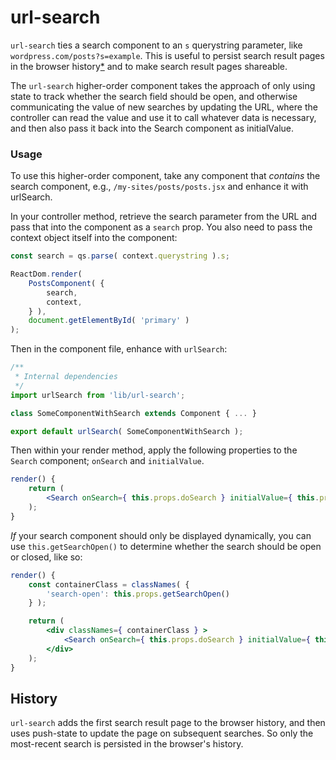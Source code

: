 # url-search

`url-search` ties a search component to an `s` querystring parameter, like `wordpress.com/posts?s=example`. This is useful to persist search result pages in the browser history[\*](#history) and to make search result pages shareable.

The `url-search` higher-order component takes the approach of only using state to track whether the search field should be open, and otherwise communicating the value of new searches by updating the URL, where the controller can read the value and use it to call whatever data is necessary, and then also pass it back into the Search component as initialValue.

### Usage

To use this higher-order component, take any component that _contains_ the search component, e.g., `/my-sites/posts/posts.jsx` and enhance it with urlSearch.

In your controller method, retrieve the search parameter from the URL and pass that into the component as a `search` prop. You also need to pass the context object itself into the component:

```js
const search = qs.parse( context.querystring ).s;

ReactDom.render(
	PostsComponent( {
		search,
		context,
	} ),
	document.getElementById( 'primary' )
);
```

Then in the component file, enhance with `urlSearch`:

```js
/**
 * Internal dependencies
 */
import urlSearch from 'lib/url-search';

class SomeComponentWithSearch extends Component { ... }

export default urlSearch( SomeComponentWithSearch );
```

Then within your render method, apply the following properties to the `Search` component; `onSearch` and `initialValue`.

```jsx
render() {
	return (
		<Search onSearch={ this.props.doSearch } initialValue={ this.props.search } delaySearch />
	);
}
```

_If_ your search component should only be displayed dynamically, you can use `this.getSearchOpen()` to determine whether the search should be open or closed, like so:

```jsx
render() {
	const containerClass = classNames( {
		'search-open': this.props.getSearchOpen()
	} );

	return (
		<div classNames={ containerClass } >
			<Search onSearch={ this.props.doSearch } initialValue={ this.props.search } delaySearch />
		</div>
	);
}
```

## History

`url-search` adds the first search result page to the browser history, and then uses push-state to update the page on subsequent searches. So only the most-recent search is persisted in the browser's history.
